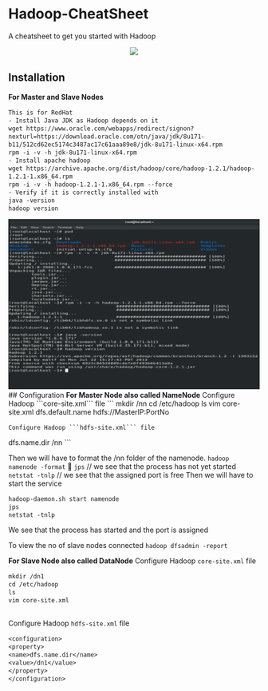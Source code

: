 # Hadoop-CheatSheet

A cheatsheet to get you started with Hadoop
<p align="center">
<img src="https://miro.medium.com/max/1050/1*H4_yv5YskknPaJ4lWJpzXA.png">
</p>
  
## Installation 
**For Master and Slave Nodes** 
```
This is for RedHat
- Install Java JDK as Hadoop depends on it
wget https://www.oracle.com/webapps/redirect/signon?nexturl=https://download.oracle.com/otn/java/jdk/8u171-b11/512cd62ec5174c3487ac17c61aaa89e8/jdk-8u171-linux-x64.rpm
rpm -i -v -h jdk-8u171-linux-x64.rpm
- Install apache hadoop
wget https://archive.apache.org/dist/hadoop/core/hadoop-1.2.1/hadoop-1.2.1-1.x86_64.rpm
rpm -i -v -h hadoop-1.2.1-1.x86_64.rpm --force
- Verify if it is correctly installed with
java -version
hadoop version
```
<img src="assets/installing.PNG" alt="Logo">
## Configuration
<b>For Master Node also called NameNode</b>
Configure Hadoop ```core-site.xml``` file
```
mkdir /nn
cd /etc/hadoop
ls 
vim core-site.xml

<configuration>
<property>
<name>dfs.default.name</name>
<value>hdfs://MasterIP:PortNo</value>
</property>
</configuration>

```
Configure Hadoop ```hdfs-site.xml``` file

```
<configuration>
<property>
<name>dfs.name.dir</name>
<value>/nn</value>
</property>
</configuration>
```

Then we will have to format the /nn folder of the namenode.
```hadoop namenode -format```
📸
```jps``` // we see that the process has not yet started
``` netstat -tnlp ``` // we see that the assigned port is free
Then we will have to start the service
```
hadoop-daemon.sh start namenode
jps
netstat -tnlp
```
We see that the process has started and the port is assigned


To view the no of slave nodes connected
```hadoop dfsadmin -report``` 

<b>For Slave Node also called DataNode</b>
Configure Hadoop ```core-site.xml``` file
```
mkdir /dn1
cd /etc/hadoop
ls 
vim core-site.xml


```
Configure Hadoop ```hdfs-site.xml``` file

```
<configuration>
<property>
<name>dfs.name.dir</name>
<value>/dn1</value>
</property>
</configuration>
```
